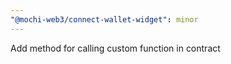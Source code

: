 ```yaml
---
"@mochi-web3/connect-wallet-widget": minor
---
```


Add method for calling custom function in contract
